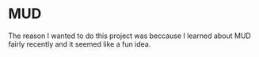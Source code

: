 # MUD
  The reason I wanted to do this project was beccause I learned about MUD fairly recently and it seemed like a fun idea.
